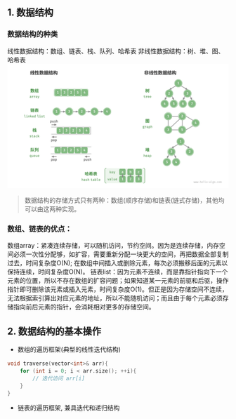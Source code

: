 ## 1. 数据结构
### 数据结构的种类
线性数据结构：数组、链表、栈、队列、哈希表
非线性数据结构：树、堆、图、哈希表
![alt text](image.png)


> 数据结构的存储方式只有两种：数组(顺序存储)和链表(链式存储)，其他均可以由这两种实现。
### 数组、链表的优点：
数组array：紧凑连续存储，可以随机访问，节约空间。因为是连续存储，内存空间必须一次性分配够，如扩容，需要重新分配一块更大的空间，再把数据全部复制过去，时间复杂度O(N); 在数组中间插入或删除元素，每次必须搬移后面的元素以保持连续，时间复杂度O(N)。
链表list：因为元素不连续，而是靠指针指向下一个元素的位置，所以不存在数组的扩容问题；如果知道某一元素的前驱和后驱，操作指针即可删除该元素或插入元素，时间复杂度O(1)。但正是因为存储空间不连续，无法根据索引算出对应元素的地址，所以不能随机访问；而且由于每个元素必须存储指向前后元素的指针，会消耗相对更多的存储空间。


## 2. 数据结构的基本操作
- 数组的遍历框架(典型的线性迭代结构)

```cpp
void traverse(vector<int>& arr){
    for (int i = 0; i < arr.size(); ++i){
        // 迭代访问 arr[i]
    }
}
```
- 链表的遍历框架, 兼具迭代和递归结构
```cpp


```